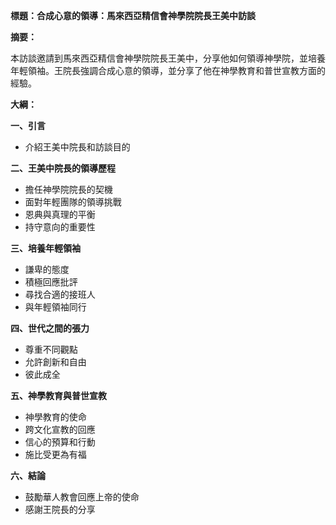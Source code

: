 **標題：合成心意的領導：馬來西亞精信會神學院院長王美中訪談**

**摘要：**

本訪談邀請到馬來西亞精信會神學院院長王美中，分享他如何領導神學院，並培養年輕領袖。王院長強調合成心意的領導，並分享了他在神學教育和普世宣教方面的經驗。

**大綱：**

**一、引言**
* 介紹王美中院長和訪談目的

**二、王美中院長的領導歷程**
* 擔任神學院院長的契機
* 面對年輕團隊的領導挑戰
* 恩典與真理的平衡
* 持守意向的重要性

**三、培養年輕領袖**
* 謙卑的態度
* 積極回應批評
* 尋找合適的接班人
* 與年輕領袖同行

**四、世代之間的張力**
* 尊重不同觀點
* 允許創新和自由
* 彼此成全

**五、神學教育與普世宣教**
* 神學教育的使命
* 跨文化宣教的回應
* 信心的預算和行動
* 施比受更為有福

**六、結論**
* 鼓勵華人教會回應上帝的使命
* 感謝王院長的分享
